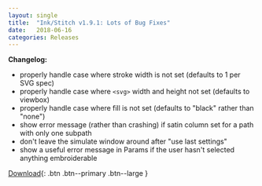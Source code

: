 ```yaml
---
layout: single
title:  "Ink/Stitch v1.9.1: Lots of Bug Fixes"
date:   2018-06-16
categories: Releases
---
```

**Changelog:**

* properly handle case where stroke width is not set (defaults to 1 per SVG spec)
* properly handle case where `<svg>` width and height not set (defaults to viewbox)
* properly handle case where fill is not set (defaults to "black" rather than "none")
* show error message (rather than crashing) if satin column set for a path with only one subpath
* don't leave the simulate window around after "use last settings"
* show a useful error message in Params if the user hasn't selected anything embroiderable

[Download](https://github.com/lexelby/inkstitch/releases/tag/v1.9.1){: .btn .btn--primary .btn--large }
